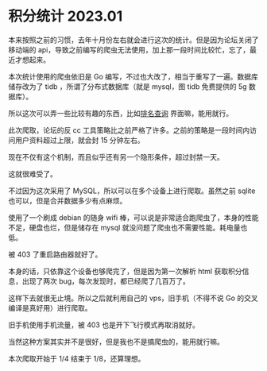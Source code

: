 # 积分统计 2023.01
本来按照之前的习惯，去年十月份左右就会进行这次的统计。但是因为论坛关闭了移动端的 api，导致之前编写的爬虫无法使用，加上那一段时间比较忙，忘了，最近才想起来。

本次统计使用的爬虫依旧是 Go 编写，不过也大改了，相当于重写了一遍。数据库储存改为了 tidb ，所谓了分布式数据库（就是 mysql，图 tidb 免费提供的 5g 数据库）。

所以这次可以弄一些比较有趣的东西，比如[排名查询](https://credit.xmdhs.top/%E6%8E%92%E5%90%8D%E6%9F%A5%E8%AF%A2.html) 界面嘛，能用就行。

此次爬取，论坛的反 cc 工具策略比之前严格了许多。之前的策略是一段时间内访问用户资料超过上限，就会封 15 分钟左右。

现在不仅有这个机制，而且似乎还有另一个隐形条件，超过封禁一天。

这就很难受了。

不过因为这次采用了 MySQL，所以可以在多个设备上进行爬取。虽然之前 sqlite 也可以，但是合并数据多少有点麻烦。

使用了一个刷成 debian 的随身 wifi 棒，可以说是非常适合跑爬虫了，本身的性能不足，硬盘也烂，但是储存在 mysql 就没问题了爬虫也不需要性能。耗电量也低。

被 403 了重启路由器就好了。

本身的话，只依靠这个设备也够爬完了，但是因为第一次解析 html 获取积分信息，出现了两次 bug，每次发现时，都已经爬了几百万了。

这样下去就很无止境。所以之后就利用自己的 vps，旧手机（不得不说 Go 的交叉编译是真好用）进行爬取。

旧手机使用手机流量，被 403 也是开下飞行模式再取消就好。

当然这种方案其实并不是很好，但是我也不是搞爬虫的，能用就行嘛。

本次爬取开始于 1/4 结束于 1/8，还算理想。
